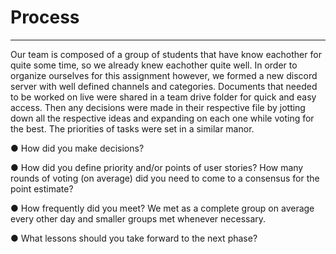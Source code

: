 
# Process
<hr>
Our team is composed of a group of students that have know eachother for quite some time, so we already knew eachother quite well. In order to organize ourselves for this assignment however, we formed a new discord server with well defined channels and categories.
Documents that needed to be worked on live were shared in a team drive folder for quick and easy access. Then any decisions were made in their respective file by jotting down all the respective ideas and expanding on each one while voting for the best. The priorities of tasks were set in a similar manor.



● How did you make decisions?

● How did you define priority and/or points of user stories? How many rounds of voting (on average) did you need to come to a consensus for the point estimate?


● How frequently did you meet?
We met as a complete group on average every other day and smaller groups met whenever necessary.

● What lessons should you take forward to the next phase?
